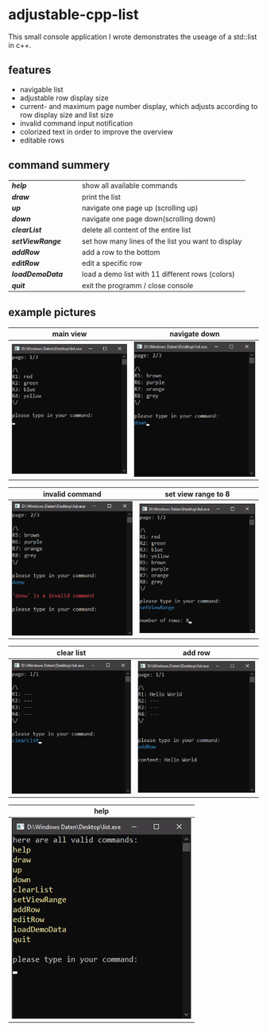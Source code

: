 # adjustable-cpp-list

This small console application I wrote demonstrates the useage of a std::list in c++.

## features
 - navigable list
 - adjustable row display size
 - current- and maximum page number display, which adjusts according to row display size and list size
 - invalid command input notification 
 - colorized text in order to improve the overview
 - editable rows
 
## command summery
|  |  |
|--|--|
| ***help*** ‎ ‎ ‎ ‎ ‎ ‎ ‎ ‎ ‎ ‎ ‎ ‎ ‎ ‎ ‎ ‎ ‎ ‎ ‎ ‎ ‎ ‎ ‎ ‎ ‎ ‎  | show all available commands |
| ***draw***| print the list |
| ***up***| navigate one page up (scrolling up) |
| ***down***| navigate one page down(scrolling down) |
| ***clearList***| delete all content of the entire list  |
| ***setViewRange***| set how many lines of the list you want to display |
| ***addRow***| add a row to the bottom |
| ***editRow***| edit a specific row |
| ***loadDemoData***| load a demo list with 11 different rows (colors)|
| ***quit***| exit the programm / close console |

## example pictures

| main view | navigate down|
|--|--|
| ![main view](images/main_view.png) | ![down](images/second_page.png) |

| invalid command | set view range to 8 |
|--|--|
| ![invalid comand](images/invalid_command.png) | ![set view range](images/set_view_range.png) |

| clear list | add row |
|--|--|
| ![clear list](images/clear_list.png) | ![clear list](images/add_row.png) |

| help |
|--|
| ![all commands](images/all_commands.png) |  


